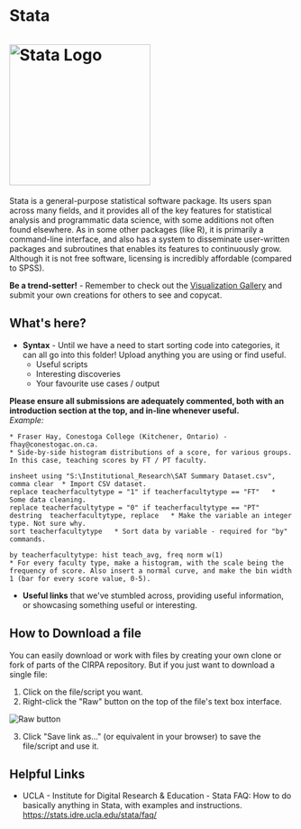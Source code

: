 Stata<br>		
<img src="https://www.stata.com/includes/images/stata-logo-blue.svg" alt="Stata Logo" title="Stata" width="250"/>
=======

Stata is a general-purpose statistical software package. Its users span across many fields, and it provides all of the key features for statistical analysis and programmatic data science, with some additions not often found elsewhere. As in some other packages (like R), it is primarily a command-line interface, and also has a system to disseminate user-written packages and subroutines that enables its features to continuously grow. Although it is not free software, licensing is incredibly affordable (compared to SPSS).

**Be a trend-setter!** - Remember to check out the [Visualization Gallery](https://github.com/Sopwith/IR/tree/master/Visualization%20Gallery) and submit your own creations for others to see and copycat.

## What's here?
* **Syntax** - Until we have a need to start sorting code into categories, it can all go into this folder! Upload anything you are using or find useful.
  * Useful scripts
  * Interesting discoveries
  * Your favourite use cases / output

**Please ensure all submissions are adequately commented, both with an introduction section at the top, and in-line whenever useful.**<br>
*Example:*
```
* Fraser Hay, Conestoga College (Kitchener, Ontario) - fhay@conestogac.on.ca.
* Side-by-side histogram distributions of a score, for various groups. In this case, teaching scores by FT / PT faculty.

insheet using "S:\Institutional_Research\SAT Summary Dataset.csv", comma clear  * Import CSV dataset.
replace teacherfacultytype = "1" if teacherfacultytype == "FT"   * Some data cleaning.
replace teacherfacultytype = "0" if teacherfacultytype == "PT"
destring  teacherfacultytype, replace   * Make the variable an integer type. Not sure why.
sort teacherfacultytype   * Sort data by variable - required for "by" commands.

by teacherfacultytype: hist teach_avg, freq norm w(1)    
* For every faculty type, make a histogram, with the scale being the frequency of score. Also insert a normal curve, and make the bin width 1 (bar for every score value, 0-5).
```

* **Useful links** that we've stumbled across, providing useful information, or showcasing something useful or interesting.

## How to Download a file
You can easily download or work with files by creating your own clone or fork of parts of the CIRPA repository. But if you just want to download a single file:
1. Click on the file/script you want.
2. Right-click the "Raw" button on the top of the file's text box interface.

![Raw button](https://www.dropbox.com/s/fyt1qz0qeqjn0vf/GitHub-RawButton.png?raw=1)

3. Click "Save link as..." (or equivalent in your browser) to save the file/script and use it.

## Helpful Links
* UCLA - Institute for Digital Research & Education - Stata FAQ: How to do basically anything in Stata, with examples and instructions. https://stats.idre.ucla.edu/stata/faq/
